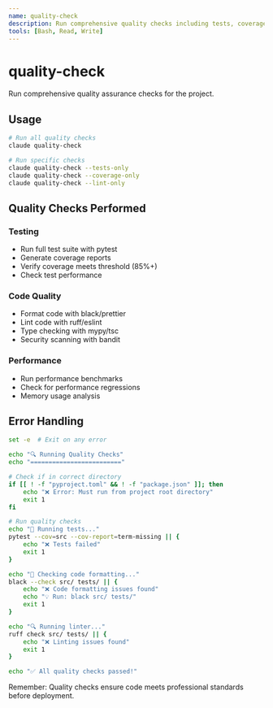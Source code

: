 ```yaml
---
name: quality-check
description: Run comprehensive quality checks including tests, coverage, linting, and type checking.
tools: [Bash, Read, Write]
---
```


# quality-check

Run comprehensive quality assurance checks for the project.

## Usage
```bash
# Run all quality checks
claude quality-check

# Run specific checks
claude quality-check --tests-only
claude quality-check --coverage-only
claude quality-check --lint-only
```

## Quality Checks Performed

### Testing
- Run full test suite with pytest
- Generate coverage reports
- Verify coverage meets threshold (85%+)
- Check test performance

### Code Quality
- Format code with black/prettier
- Lint code with ruff/eslint
- Type checking with mypy/tsc
- Security scanning with bandit

### Performance
- Run performance benchmarks
- Check for performance regressions
- Memory usage analysis

## Error Handling
```bash
set -e  # Exit on any error

echo "🔍 Running Quality Checks"
echo "========================="

# Check if in correct directory
if [[ ! -f "pyproject.toml" && ! -f "package.json" ]]; then
    echo "❌ Error: Must run from project root directory"
    exit 1
fi

# Run quality checks
echo "🧪 Running tests..."
pytest --cov=src --cov-report=term-missing || {
    echo "❌ Tests failed"
    exit 1
}

echo "🎨 Checking code formatting..."
black --check src/ tests/ || {
    echo "❌ Code formatting issues found"
    echo "💡 Run: black src/ tests/"
    exit 1
}

echo "🔍 Running linter..."
ruff check src/ tests/ || {
    echo "❌ Linting issues found"
    exit 1
}

echo "✅ All quality checks passed!"
```

Remember: Quality checks ensure code meets professional standards before deployment.